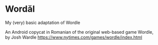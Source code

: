 # Wordăl
My (very) basic adaptation of Wordle 

An Android copycat in Romanian of the original web-based game Wordle, by Josh Wardle
https://www.nytimes.com/games/wordle/index.html
